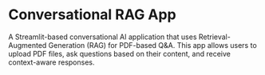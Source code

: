 # Conversational RAG App

A Streamlit-based conversational AI application that uses Retrieval-Augmented Generation (RAG) for PDF-based Q&A. This app allows users to upload PDF files, ask questions based on their content, and receive context-aware responses.
